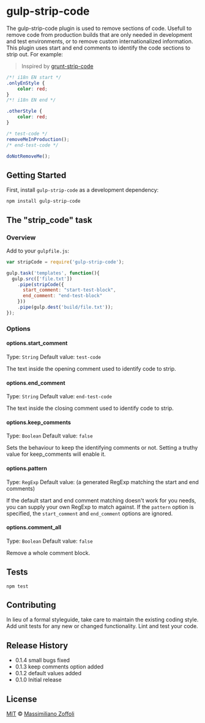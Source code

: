 gulp-strip-code
===============

The gulp-strip-code plugin is used to remove sections of code.
Usefull to remove code from production builds that are only needed in development and test environments, or to remove custom internationalized information.
This plugin uses start and end comments to identify the code sections to strip out. For example:

> Inspired by [grunt-strip-code](https://github.com/nuzzio/grunt-strip-code)

```css
/*! i18n EN start */
.onlyEnStyle {
    color: red;
}
/*! i18n EN end */

.otherStyle {
    color: red;
}
```

```js
/* test-code */
removeMeInProduction();
/* end-test-code */

doNotRemoveMe();
```

## Getting Started
First, install `gulp-strip-code` as a development dependency:

```shell
npm install gulp-strip-code
```

## The "strip_code" task

### Overview
Add to your `gulpfile.js`:

```js
var stripCode = require('gulp-strip-code');

gulp.task('templates', function(){
  gulp.src(['file.txt'])
    .pipe(stripCode({
      start_comment: "start-test-block",
      end_comment: "end-test-block"
    }))
    .pipe(gulp.dest('build/file.txt'));
});
```

### Options

#### options.start_comment
Type: `String`
Default value: `test-code`

The text inside the opening comment used to identify code to strip.

#### options.end_comment
Type: `String`
Default value: `end-test-code`

The text inside the closing comment used to identify code to strip.

#### options.keep_comments
Type: `Boolean`
Default value: `false`

Sets the behaviour to keep the identifying comments or not.
Setting a truthy value for keep_comments will enable it.

#### options.pattern
Type: `RegExp`
Default value: (a generated RegExp matching the start and end comments)

If the default start and end comment matching doesn't work for you needs, you can supply your own RegExp to match against. If the `pattern` option is specified, the `start_comment` and `end_comment` options are ignored.

#### options.comment_all
Type: `Boolean`
Default value: `false`

Remove a whole comment block.

## Tests

```shell
npm test
```

## Contributing

In lieu of a formal styleguide, take care to maintain the existing coding style.
Add unit tests for any new or changed functionality. Lint and test your code.

## Release History

* 0.1.4 small bugs fixed
* 0.1.3 keep comments option added
* 0.1.2 default values added
* 0.1.0 Initial release

## License

[MIT](http://opensource.org/licenses/MIT) © [Massimiliano Zoffoli](http://massimilianozoffoli.com)
